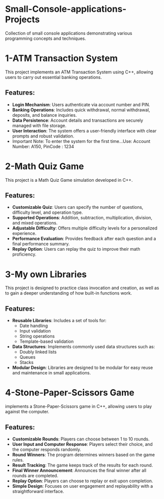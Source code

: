 # Small-Console-applications-Projects
Collection of small console applications demonstrating various programming concepts and techniques.

# 1-ATM Transaction System

This project implements an ATM Transaction System using C++, allowing users to carry out essential banking operations.

## Features:
- **Login Mechanism**: Users authenticate via account number and PIN.
- **Banking Operations**: Includes quick withdrawal, normal withdrawal, deposits, and balance inquiries.
- **Data Persistence**: Account details and transactions are securely managed with file storage.
- **User Interaction**: The system offers a user-friendly interface with clear prompts and robust validation.
- Important Note: To enter the system for the first time...Use:
Account Number: A150, PinCode       : 1234

# 2-Math Quiz Game

This project is a Math Quiz Game simulation developed in C++.

## Features:
- **Customizable Quiz**: Users can specify the number of questions, difficulty level, and operation type.
- **Supported Operations**: Addition, subtraction, multiplication, division, and mixed operations.
- **Adjustable Difficulty**: Offers multiple difficulty levels for a personalized experience.
- **Performance Evaluation**: Provides feedback after each question and a final performance summary.
- **Replay Option**: Users can replay the quiz to improve their math proficiency.

# 3-My own Libraries

This project is designed to practice class invocation and creation, as well as to gain a deeper understanding of how built-in functions work.

## Features:
- **Reusable Libraries**: Includes a set of tools for:
  - Date handling
  - Input validation
  - String operations
  - Template-based validation
- **Data Structures**: Implements commonly used data structures such as:
  - Doubly linked lists
  - Queues
  - Stacks
- **Modular Design**: Libraries are designed to be modular for easy reuse and maintenance in small applications.

# 4-Stone-Paper-Scissors Game

 implements a Stone-Paper-Scissors game in C++, allowing users to play against the computer.

## Features:
- **Customizable Rounds**: Players can choose between 1 to 10 rounds.
- **User Input and Computer Response**: Players select their choice, and the computer responds randomly.
- **Round Winners**: The program determines winners based on the game rules.
- **Result Tracking**: The game keeps track of the results for each round.
- **Final Winner Announcement**: Announces the final winner after all rounds are completed.
- **Replay Option**: Players can choose to replay or exit upon completion.
- **Simple Design**: Focuses on user engagement and replayability with a straightforward interface.

